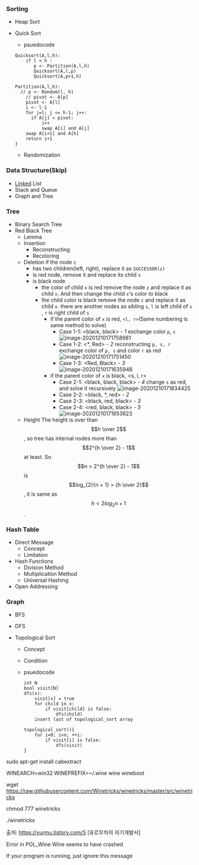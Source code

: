 ### Sorting

* Heap Sort

* Quick Sort

  * psuedocode

  ```pseudocode
  Quicksort(A,l,h):
      if l < h :
         p <- Partition(A,l,h)
         Quicksort(A,l,p)
         Quicksort(A,p+1,h)
  
  Partition(A,l,h):
  	// p <- Random(l, h)
      // pivot <- A[p]
      pivot <- A[l]
      i <- l-1
      for j=l; j <= h-1; j++:
      	if A[j] < pivot:
      		i++
      		swap A[i] and A[j]
      swap A[i+1] and A[h]
      return i+1
  }
  ```

  * Randomization

### Data Structure(Skip)

* [Linked](http://www.koreascience.or.kr/article/JAKO201616853106304.pub) List
* Stack and Queue
* Graph and Tree

### Tree

* Binary Search Tree
* Red Black Tree
  * Lemma
  * Insertion
    * Reconstructing
    * Recoloring
  * Deletion
    if the node `z` 
    * has two children(left, right), replace it as `SUCCESSOR(z)`
    * is red node, remove it and replace its child `x`
    * is black node 
      * the color of child `x`  is red
        remove the node `z` and replace it as child `x`. 
        And then change the child `x`'s color to black
      * the child color is black
        remove the node `z` and replace it as child `x`.
        there are another nodes as sibling `s`, `l` is left child of `s` , `r` is right child of `s`
        * if the parent color of `x` is red, `<l, r>`(Same numbering is same method to solve)
          * Case 1-1: <black, black> *- 1*
            exchange color `p`, `s`
            ![image-20201210171758981](/home/dohan/project/studying/nn/img/image-20201210171758981.png)
          * Case 1-2: <*, Red> *- 2*
            reconstructing `p, s, r`
            exchange color of `p, s` and color `r` as red
            ![image-20201210171751450](/home/dohan/project/studying/nn/img/image-20201210171751450.png)
          * Case 1-3: <Red, Black> *- 3*
            ![image-20201210171635948](/home/dohan/project/studying/nn/img/image-20201210171635948.png)
        * if the parent color of `x` is black, <s, l, r>
          * Case 2-1: <black, black, black> *- 4*
            change `s` as red, and solve it recursively
            ![image-20201210171834425](/home/dohan/project/studying/nn/img/image-20201210171834425.png)
          * Case 2-2: <black, *, red> *- 2*
          * Case 2-3: <black, red, black> *- 3*
          * Case 2-4: <red, black, black> *- 5*
            ![image-20201210171853623](/home/dohan/project/studying/nn/img/image-20201210171853623.png)
  * Height
    The height is over than $$h \over 2$$, so tree has internal nodes more than $$2^{h \over 2} - 1$$at least. So $$n > 2^{h \over 2} - 1$$ is $$log_{2}{n + 1} > {h \over 2}$$, it is same as $$h < 2log_2{n+1}$$.

### Hash Table

* Direct Message
  * Concept
  * Limitation
* Hash Functions
  * Division Method
  * Multiplication Method
  * Universal Hashing
* Open Addressing

### Graph

* BFS

* DFS

* Topological Sort

  * Concept

  * Condition

  * psuedocode

    ```pseudocode
    int N
    bool visit[N]
    dfs(x):
    	visit[x] = true
    	for child in x:
    		if visit[child] is false:
    			dfs(child)
    	insert last of topological_sort array
    
    topological_sort(){	
    	for i=0; i<n; ++i:
    		if visit[i] is false:
    			dfs(visit)
    }
    ```

    

sudo apt-get install cabextract

WINEARCH=win32 WINEPREFIX=~/.wine wine wineboot

wget https://raw.githubusercontent.com/Winetricks/winetricks/master/src/winetricks

chmod 777 winetricks

./winetricks

출처: https://yurmu.tistory.com/5 [유르무차의 자기개발서]

Error in POL_Wine
Wine seems to have crashed

If your program is running, just ignore this message